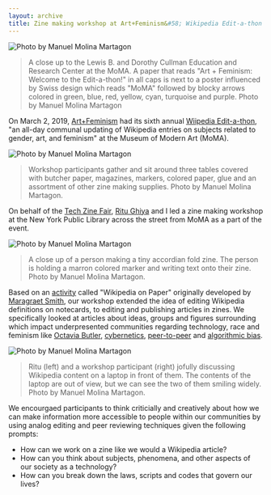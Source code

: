 ```yaml
---
layout: archive
title: Zine making workshop at Art+Feminism&#58; Wikipedia Edit-a-thon 
---
```


![Photo by Manuel Molina Martagon](/assets/img/archive/art-fem-moma/art-fem-moma1.jpg)
>A close up to the Lewis B. and Dorothy Cullman Education and Research Center at the MoMA. A paper that reads "Art + Feminism: Welcome to the Edit-a-thon!" in all caps is next to a poster influenced by Swiss design which reads "MoMA" followed by blocky arrows colored in green, blue, red, yellow, cyan, turquoise and purple. Photo by Manuel Molina Martagon

On March 2, 2019, [Art+Feminism](http://www.artandfeminism.org/) had its sixth annual [Wiipedia Edit-a-thon](https://www.moma.org/calendar/events/5229), "an all-day communal updating of Wikipedia entries on subjects related to gender, art, and feminism" at the Museum of Modern Art (MoMA).

![Photo by Manuel Molina Martagon](/assets/img/archive/art-fem-moma/art-fem-moma2.jpg)
>Workshop participants gather and sit around three tables covered with butcher paper, magazines, markers, colored paper, glue and an assortment of other zine making supplies. Photo by Manuel Molina Martagon.

On behalf of the [Tech Zine Fair](http://techzinefair.org), [Ritu Ghiya](http://ritu.online/) and I led a zine making workshop at the New York Public Library across the street from MoMA as a part of the event.

![Photo by Manuel Molina Martagon](/assets/img/archive/art-fem-moma/art-fem-moma3.jpg)
>A close up of a person making a tiny accordian fold zine. The person is holding a marron colored marker and writing text onto their zine. Photo by Manuel Molina Martagon.

Based on an [activity](https://jennyferretti.com/2019/01/23/lesson-plans-be-the-authority-wikipedia-in-the-classroom/) called "Wikipedia on Paper" originally developed by [Maragraet Smith](https://library.nyu.edu/people/margaret-smith/), our workshop extended the idea of editing Wikipedia definitions on notecards, to editing and publishing articles in zines. We specifically looked at articles about ideas, groups and figures surrounding which impact underpresented communities regarding technology, race and feminism like [Octavia Butler](https://en.wikipedia.org/wiki/Octavia_E._Butler), [cybernetics](https://en.wikipedia.org/wiki/Cybernetics), [peer-to-peer](https://en.wikipedia.org/wiki/Peer-to-peer) and [algorithmic bias](https://en.wikipedia.org/wiki/Algorithmic_bias).

![Photo by Manuel Molina Martagon](/assets/img/archive/art-fem-moma/art-fem-moma4.jpg)
>Ritu (left) and a workshop participant (right) jofully discussing Wikipedia content on a laptop in front of them. The contents of the laptop are out of view, but we can see the two of them smiling widely. Photo by Manuel Molina Martagon.

We encourgaed participants to think criticially and creatively about how we can make information more accessible to people within our communities by using analog editing and peer reviewing techniques given the following prompts:
- How can we work on a zine like we would a Wikipedia article?
- How can you think about subjects, phenomena, and other aspects of our society as a technology?
- How can you break down the laws, scripts and codes that govern our lives?
